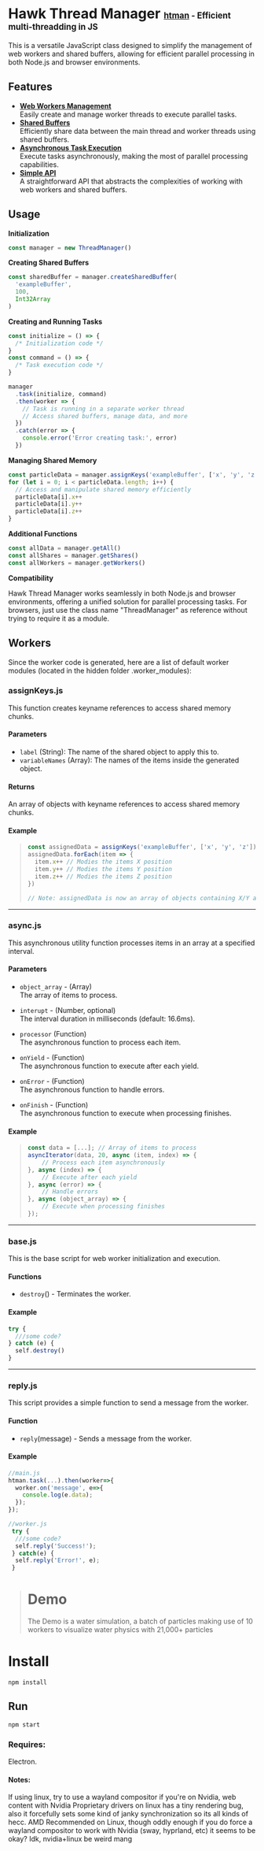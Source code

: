# Hawk Thread Manager <span style='font-size: .6em;'><u>htman</u> - Efficient multi-threadding in JS</span>

This is a versatile JavaScript class designed to simplify the management of web workers and shared buffers, allowing for efficient parallel processing in both Node.js and browser environments.

## Features

- <u>**Web Workers Management**</u>
  <br>
  Easily create and manage worker threads to execute parallel tasks.
- <u>**Shared Buffers**</u>
  <br>
  Efficiently share data between the main thread and worker threads using shared buffers.
- <u>**Asynchronous Task Execution**</u>
  <br>
  Execute tasks asynchronously, making the most of parallel processing capabilities.
- <u>**Simple API**</u>
  <br>
  A straightforward API that abstracts the complexities of working with web workers and shared buffers.

## Usage

**Initialization**

```js
const manager = new ThreadManager()
```

**Creating Shared Buffers**

```js
const sharedBuffer = manager.createSharedBuffer(
  'exampleBuffer',
  100,
  Int32Array
)
```

**Creating and Running Tasks**

```js
const initialize = () => {
  /* Initialization code */
}
const command = () => {
  /* Task execution code */
}

manager
  .task(initialize, command)
  .then(worker => {
    // Task is running in a separate worker thread
    // Access shared buffers, manage data, and more
  })
  .catch(error => {
    console.error('Error creating task:', error)
  })
```

**Managing Shared Memory**

```js
const particleData = manager.assignKeys('exampleBuffer', ['x', 'y', 'z'])
for (let i = 0; i < particleData.length; i++) {
  // Access and manipulate shared memory efficiently
  particleData[i].x++
  particleData[i].y++
  particleData[i].z++
}
```

**Additional Functions**

```js
const allData = manager.getAll()
const allShares = manager.getShares()
const allWorkers = manager.getWorkers()
```

**Compatibility**

Hawk Thread Manager works seamlessly in both Node.js and browser environments, offering a unified solution for parallel processing tasks. For browsers, just use the class name "ThreadManager" as reference without trying to require it as a module.

## Workers

Since the worker code is generated, here are a list of default worker modules (located in the hidden folder .worker_modules):

### assignKeys.js

This function creates keyname references to access shared memory chunks.

#### Parameters

- `label` (String): The name of the shared object to apply this to.
- `variableNames` (Array): The names of the items inside the generated object.

#### Returns

An array of objects with keyname references to access shared memory chunks.

#### Example

> ```javascript
> const assignedData = assignKeys('exampleBuffer', ['x', 'y', 'z'])
> assignedData.forEach(item => {
>   item.x++ // Modies the items X position
>   item.y++ // Modies the items Y position
>   item.z++ // Modies the items Z position
> })
>
> // Note: assignedData is now an array of objects containing X/Y and Z values that point directly to the proper index of the shared buffer array
> ```

---

### async.js

This asynchronous utility function processes items in an array at a specified interval.

#### Parameters

- `object_array` - (Array)
  <br>
  The array of items to process.
- `interupt` - (Number, optional)
  <br>
  The interval duration in milliseconds (default: 16.6ms).
- `processor` (Function)
  <br>
  The asynchronous function to process each item.

- `onYield` - (Function)
  <br>
  The asynchronous function to execute after each yield.
- `onError` - (Function)
  <br>
  The asynchronous function to handle errors.
- `onFinish` - (Function)
  <br>
  The asynchronous function to execute when processing finishes.

#### Example

> ```js
> const data = [...]; // Array of items to process
> asyncIterator(data, 20, async (item, index) => {
>     // Process each item asynchronously
> }, async (index) => {
>     // Execute after each yield
> }, async (error) => {
>     // Handle errors
> }, async (object_array) => {
>     // Execute when processing finishes
> });
> ```

---

### base.js

This is the base script for web worker initialization and execution.

#### Functions

- `destroy`() - Terminates the worker.

#### Example

```js
try {
  ///some code?
} catch (e) {
  self.destroy()
}
```

---

### reply.js

This script provides a simple function to send a message from the worker.

#### Function

- `reply`(message) - Sends a message from the worker.

#### Example

```js
//main.js
htman.task(...).then(worker=>{
  worker.on('message', e=>{
    console.log(e.data);
  });
});

//worker.js
 try {
  ///some code?
  self.reply('Success!');
 } catch(e) {
  self.reply('Error!', e);
 }
```


 ># Demo
 > The Demo is a water simulation, a batch of particles making use of 10 workers to visualize water physics with 21,000+ particles

# Install
`npm install`

 ## Run
`npm start`

### Requires:
Electron.


#### Notes:
If using linux, try to use a wayland compositor if you're on Nvidia, web content with Nvidia Proprietary drivers on linux has a tiny rendering bug, also it forcefully sets some kind of janky synchronization so its all kinds of hecc. AMD Recommended on Linux, though oddly enough if you do force a wayland compositor to work with Nvidia (sway, hyprland, etc) it seems to be okay? Idk, nvidia+linux be weird mang